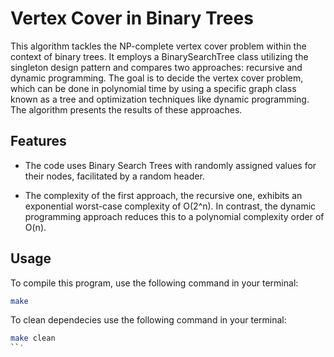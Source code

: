 # Vertex Cover in Binary Trees

This algorithm tackles the NP-complete vertex cover problem within the context of binary trees. It employs a BinarySearchTree class utilizing the singleton design pattern and compares two approaches: recursive and dynamic programming. The goal is to decide the vertex cover problem, which can be done in polynomial time by using a specific graph class known as a tree and optimization techniques like dynamic programming. The algorithm presents the results of these approaches.

## Features

* The code uses Binary Search Trees with randomly assigned values for their nodes, facilitated by a random header.

* The complexity of the first approach, the recursive one, exhibits an exponential worst-case complexity of O(2^n). In contrast, the dynamic programming approach reduces this to a polynomial complexity order of O(n).

## Usage

To compile this program, use the following command in your terminal:

```bash
make
```

To clean dependecies use the following command in your terminal:
```bash
make clean
``' 
